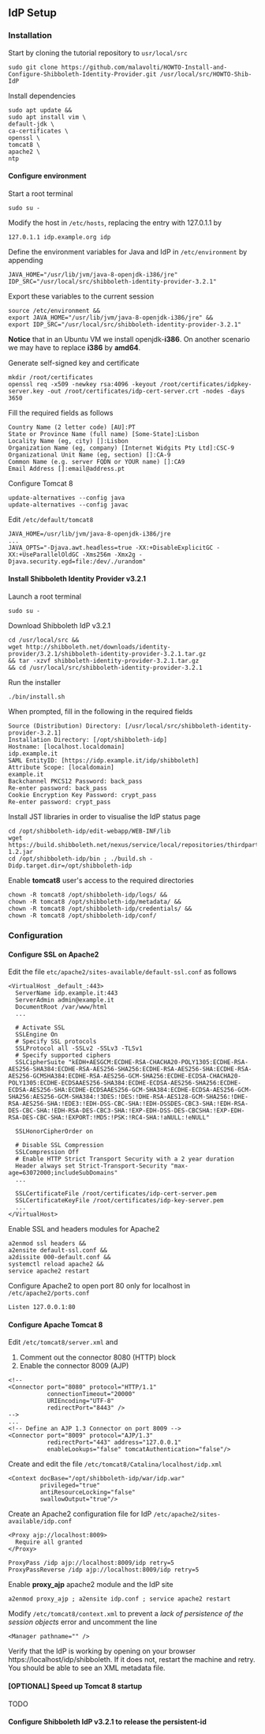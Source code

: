 ## IdP Setup


### Installation

Start by cloning the tutorial repository to `usr/local/src`
```
sudo git clone https://github.com/malavolti/HOWTO-Install-and-Configure-Shibboleth-Identity-Provider.git /usr/local/src/HOWTO-Shib-IdP
```

Install dependencies
```
sudo apt update &&
sudo apt install vim \
default-jdk \
ca-certificates \
openssl \
tomcat8 \
apache2 \
ntp
```

#### Configure environment

Start a root terminal
```
sudo su -
```

Modify the host in `/etc/hosts`, replacing the entry with 127.0.1.1 by
```
127.0.1.1 idp.example.org idp
```

Define the environment variables for Java and IdP in `/etc/environment` by appending
```
JAVA_HOME="/usr/lib/jvm/java-8-openjdk-i386/jre"
IDP_SRC="/usr/local/src/shibboleth-identity-provider-3.2.1"
```

Export these variables to the current session
```
source /etc/environment &&
export JAVA_HOME="/usr/lib/jvm/java-8-openjdk-i386/jre" &&
export IDP_SRC="/usr/local/src/shibboleth-identity-provider-3.2.1"
```

**Notice** that in an Ubuntu VM we install openjdk-**i386**.
On another scenario we may have to replace **i386** by **amd64**. 

Generate self-signed key and certificate
```
mkdir /root/certificates
openssl req -x509 -newkey rsa:4096 -keyout /root/certificates/idpkey-server.key -out /root/certificates/idp-cert-server.crt -nodes -days 3650
```
Fill the required fields as follows
```
Country Name (2 letter code) [AU]:PT
State or Province Name (full name) [Some-State]:Lisbon
Locality Name (eg, city) []:Lisbon
Organization Name (eg, company) [Internet Widgits Pty Ltd]:CSC-9
Organizational Unit Name (eg, section) []:CA-9
Common Name (e.g. server FQDN or YOUR name) []:CA9
Email Address []:email@address.pt
```

Configure Tomcat 8
```
update-alternatives --config java
update-alternatives --config javac
```
Edit `/etc/default/tomcat8`
```
JAVA_HOME=/usr/lib/jvm/java-8-openjdk-i386/jre
...
JAVA_OPTS="-Djava.awt.headless=true -XX:+DisableExplicitGC -XX:+UseParallelOldGC -Xms256m -Xmx2g -Djava.security.egd=file:/dev/./urandom"
```


#### Install Shibboleth Identity Provider v3.2.1

Launch a root terminal
```
sudo su -
```

Download Shibboleth IdP v3.2.1
```
cd /usr/local/src &&
wget http://shibboleth.net/downloads/identity-provider/3.2.1/shibboleth-identity-provider-3.2.1.tar.gz
&& tar -xzvf shibboleth-identity-provider-3.2.1.tar.gz
&& cd /usr/local/src/shibboleth-identity-provider-3.2.1
```
Run the installer
```
./bin/install.sh
```
When prompted, fill in the following in the required fields
```
Source (Distribution) Directory: [/usr/local/src/shibboleth-identity-provider-3.2.1]
Installation Directory: [/opt/shibboleth-idp]
Hostname: [localhost.localdomain]
idp.example.it
SAML EntityID: [https://idp.example.it/idp/shibboleth]
Attribute Scope: [localdomain]
example.it
Backchannel PKCS12 Password: back_pass
Re-enter password: back_pass
Cookie Encryption Key Password: crypt_pass
Re-enter password: crypt_pass
```

Install JST libraries in order to visualise the IdP status page
```
cd /opt/shibboleth-idp/edit-webapp/WEB-INF/lib
wget https://build.shibboleth.net/nexus/service/local/repositories/thirdparty/content/javax/servlet/jstl/1.2/jstl-1.2.jar
cd /opt/shibboleth-idp/bin ; ./build.sh -Didp.target.dir=/opt/shibboleth-idp
```

Enable **tomcat8** user's access to the required directories
```
chown -R tomcat8 /opt/shibboleth-idp/logs/ &&
chown -R tomcat8 /opt/shibboleth-idp/metadata/ &&
chown -R tomcat8 /opt/shibboleth-idp/credentials/ &&
chown -R tomcat8 /opt/shibboleth-idp/conf/
```

### Configuration

#### Configure SSL on Apache2

Edit the file `etc/apache2/sites-available/default-ssl.conf` as follows
```
<VirtualHost _default_:443>
  ServerName idp.example.it:443
  ServerAdmin admin@example.it
  DocumentRoot /var/www/html
  ...
  
  # Activate SSL
  SSLEngine On
  # Specify SSL protocols
  SSLProtocol all -SSLv2 -SSLv3 -TLSv1
  # Specify supported ciphers
  SSLCipherSuite "kEDH+AESGCM:ECDHE-RSA-CHACHA20-POLY1305:ECDHE-RSA-AES256-SHA384:ECDHE-RSA-AES256-SHA256:ECDHE-RSA-AES256-SHA:ECDHE-RSA-AES256-GCMSHA384:ECDHE-RSA-AES256-GCM-SHA256:ECDHE-ECDSA-CHACHA20-POLY1305:ECDHE-ECDSAAES256-SHA384:ECDHE-ECDSA-AES256-SHA256:ECDHE-ECDSA-AES256-SHA:ECDHE-ECDSAAES256-GCM-SHA384:ECDHE-ECDSA-AES256-GCM-SHA256:AES256-GCM-SHA384:!3DES:!DES:!DHE-RSA-AES128-GCM-SHA256:!DHE-RSA-AES256-SHA:!EDE3:!EDH-DSS-CBC-SHA:!EDH-DSSDES-CBC3-SHA:!EDH-RSA-DES-CBC-SHA:!EDH-RSA-DES-CBC3-SHA:!EXP-EDH-DSS-DES-CBCSHA:!EXP-EDH-RSA-DES-CBC-SHA:!EXPORT:!MD5:!PSK:!RC4-SHA:!aNULL:!eNULL"
  
  SSLHonorCipherOrder on
  
  # Disable SSL Compression
  SSLCompression Off
  # Enable HTTP Strict Transport Security with a 2 year duration
  Header always set Strict-Transport-Security "max-age=63072000;includeSubDomains"
  ...
  
  SSLCertificateFile /root/certificates/idp-cert-server.pem
  SSLCertificateKeyFile /root/certificates/idp-key-server.pem
  ...
</VirtualHost>
```

Enable SSL and headers modules for Apache2
```
a2enmod ssl headers &&
a2ensite default-ssl.conf &&
a2dissite 000-default.conf &&
systemctl reload apache2 &&
service apache2 restart 
```

Configure Apache2 to open port 80 only for localhost ìn `/etc/apache2/ports.conf`
```
Listen 127.0.0.1:80
```

#### Configure Apache Tomcat 8

Edit `/etc/tomcat8/server.xml` and
1. Comment out the connector 8080 (HTTP) block
2. Enable the connector 8009 (AJP)
```
<!--
<Connector port="8080" protocol="HTTP/1.1"
           connectionTimeout="20000"
           URIEncoding="UTF-8"
           redirectPort="8443" />
-->
...
<!-- Define an AJP 1.3 Connector on port 8009 -->
<Connector port="8009" protocol="AJP/1.3"
           redirectPort="443" address="127.0.0.1"
           enableLookups="false" tomcatAuthentication="false"/>
```

Create and edit the file `/etc/tomcat8/Catalina/localhost/idp.xml`
```
<Context docBase="/opt/shibboleth-idp/war/idp.war"
         privileged="true"
         antiResourceLocking="false"
         swallowOutput="true"/>
```

Create an Apache2 configuration file for IdP `/etc/apache2/sites-available/idp.conf`
```
<Proxy ajp://localhost:8009>
  Require all granted
</Proxy>

ProxyPass /idp ajp://localhost:8009/idp retry=5
ProxyPassReverse /idp ajp://localhost:8009/idp retry=5
```

Enable **proxy_ajp** apache2 module and the IdP site
```
a2enmod proxy_ajp ; a2ensite idp.conf ; service apache2 restart
```

Modify `/etc/tomcat8/context.xml` to prevent a *lack of persistence of the session objects* error
and uncomment the line
```
<Manager pathname="" />
```

Verify that the IdP is working by opening on your browser
https://localhost/idp/shibboleth.
If it does not, restart the machine and retry.
You should be able to see an XML metadata file.

#### [OPTIONAL] Speed up Tomcat 8 startup

TODO

#### Configure Shibboleth IdP v3.2.1 to release the persistent-id